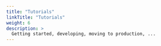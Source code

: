 ```yaml
---
title: "Tutorials"
linkTitle: "Tutorials"
weight: 6
description: >
  Getting started, developing, moving to production, ...
---
```



